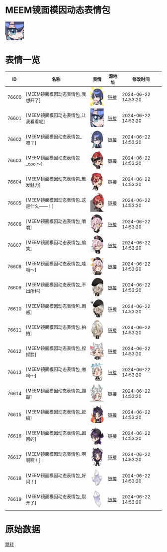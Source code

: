 # MEEM镜面模因动态表情包

<img src="./cover.png" height="60" alt="cover" />

# 表情一览

|ID|名称|表情|源地址|修改时间|
|----|----|----|----|----|
|76600|[MEEM镜面模因动态表情包_我想开了]|<img src="./pic/076600_%5BMEEM镜面模因动态表情包_我想开了%5D.gif" height="60" alt="我想开了"/>|[链接](https://i0.hdslb.com/bfs/emote/96575464431f4ec5e6f352e4955068f8458c05da.gif)|2024-06-22 14:53:20|
|76601|[MEEM镜面模因动态表情包_让我看看呢]|<img src="./pic/076601_%5BMEEM镜面模因动态表情包_让我看看呢%5D.gif" height="60" alt="让我看看呢"/>|[链接](https://i0.hdslb.com/bfs/emote/1f8ad489bcc2898ddd37240c4faf869ef8011826.gif)|2024-06-22 14:53:20|
|76602|[MEEM镜面模因动态表情包_嗯？]|<img src="./pic/076602_%5BMEEM镜面模因动态表情包_嗯？%5D.gif" height="60" alt="嗯？"/>|[链接](https://i0.hdslb.com/bfs/emote/cc3bd08392ba382942a18db0bdda2f6e472930af.gif)|2024-06-22 14:53:20|
|76603|[MEEM镜面模因动态表情包_cool～]|<img src="./pic/076603_%5BMEEM镜面模因动态表情包_cool～%5D.gif" height="60" alt="cool～"/>|[链接](https://i0.hdslb.com/bfs/emote/29541f21fab7fc7e5387e2b196f6bfac630468c7.gif)|2024-06-22 14:53:20|
|76604|[MEEM镜面模因动态表情包_散发魅力]|<img src="./pic/076604_%5BMEEM镜面模因动态表情包_散发魅力%5D.gif" height="60" alt="散发魅力"/>|[链接](https://i0.hdslb.com/bfs/emote/9a55fe52c464cfb87cf19e56a39287c64ea046c2.gif)|2024-06-22 14:53:20|
|76605|[MEEM镜面模因动态表情包_这是什么——！]|<img src="./pic/076605_%5BMEEM镜面模因动态表情包_这是什么——！%5D.gif" height="60" alt="这是什么——！"/>|[链接](https://i0.hdslb.com/bfs/emote/9fe09e37e7f994aeda434c915c299dde4c673e92.gif)|2024-06-22 14:53:20|
|76606|[MEEM镜面模因动态表情包_嚼嚼]|<img src="./pic/076606_%5BMEEM镜面模因动态表情包_嚼嚼%5D.gif" height="60" alt="嚼嚼"/>|[链接](https://i0.hdslb.com/bfs/emote/e66ff11c8b974e1e2ddc747051a578b6c1e97a27.gif)|2024-06-22 14:53:20|
|76607|[MEEM镜面模因动态表情包_偷笑]|<img src="./pic/076607_%5BMEEM镜面模因动态表情包_偷笑%5D.gif" height="60" alt="偷笑"/>|[链接](https://i0.hdslb.com/bfs/emote/13eb023a6de1b914fd23e80da9594a0d6f736413.gif)|2024-06-22 14:53:20|
|76608|[MEEM镜面模因动态表情包_哇哦～]|<img src="./pic/076608_%5BMEEM镜面模因动态表情包_哇哦～%5D.gif" height="60" alt="哇哦～"/>|[链接](https://i0.hdslb.com/bfs/emote/0463551bec449843ba036b682cd1ef286e53919d.gif)|2024-06-22 14:53:20|
|76609|[MEEM镜面模因动态表情包_不出所料]|<img src="./pic/076609_%5BMEEM镜面模因动态表情包_不出所料%5D.gif" height="60" alt="不出所料"/>|[链接](https://i0.hdslb.com/bfs/emote/5b8e62238731897f85eddcf68e8787c5da9f42e8.gif)|2024-06-22 14:53:20|
|76610|[MEEM镜面模因动态表情包_困惑]|<img src="./pic/076610_%5BMEEM镜面模因动态表情包_困惑%5D.gif" height="60" alt="困惑"/>|[链接](https://i0.hdslb.com/bfs/emote/34ab3de81528e21c2a16d881dc17120afc7c953b.gif)|2024-06-22 14:53:20|
|76611|[MEEM镜面模因动态表情包_拍拍]|<img src="./pic/076611_%5BMEEM镜面模因动态表情包_拍拍%5D.gif" height="60" alt="拍拍"/>|[链接](https://i0.hdslb.com/bfs/emote/7b1704ba51bd849d3c26ef7c1f36f0296db71cac.gif)|2024-06-22 14:53:20|
|76612|[MEEM镜面模因动态表情包_捏捏脸]|<img src="./pic/076612_%5BMEEM镜面模因动态表情包_捏捏脸%5D.gif" height="60" alt="捏捏脸"/>|[链接](https://i0.hdslb.com/bfs/emote/6e00cccb52825d8b2f8c6890ab824fb0bc26bd21.gif)|2024-06-22 14:53:20|
|76613|[MEEM镜面模因动态表情包_嗷呜～]|<img src="./pic/076613_%5BMEEM镜面模因动态表情包_嗷呜～%5D.gif" height="60" alt="嗷呜～"/>|[链接](https://i0.hdslb.com/bfs/emote/5d7a1c08272b4bfb017703993253cf53d5e3c1b5.gif)|2024-06-22 14:53:20|
|76614|[MEEM镜面模因动态表情包_蹦蹦]|<img src="./pic/076614_%5BMEEM镜面模因动态表情包_蹦蹦%5D.gif" height="60" alt="蹦蹦"/>|[链接](https://i0.hdslb.com/bfs/emote/eb2ca0768e76fcd3d91fdfe061a6b3c7d8a73189.gif)|2024-06-22 14:53:20|
|76615|[MEEM镜面模因动态表情包_赶稿]|<img src="./pic/076615_%5BMEEM镜面模因动态表情包_赶稿%5D.gif" height="60" alt="赶稿"/>|[链接](https://i0.hdslb.com/bfs/emote/40e19c981945f2520ce56ac7dddf8f064f508f32.gif)|2024-06-22 14:53:20|
|76616|[MEEM镜面模因动态表情包_困困的]|<img src="./pic/076616_%5BMEEM镜面模因动态表情包_困困的%5D.gif" height="60" alt="困困的"/>|[链接](https://i0.hdslb.com/bfs/emote/1841e4abf8e07a8018680c49f1a5e4c4b2349b4e.gif)|2024-06-22 14:53:20|
|76617|[MEEM镜面模因动态表情包_啊啊啊！]|<img src="./pic/076617_%5BMEEM镜面模因动态表情包_啊啊啊！%5D.gif" height="60" alt="啊啊啊！"/>|[链接](https://i0.hdslb.com/bfs/emote/e0e268adfac28f21a987bc21ccfdac2f040038e2.gif)|2024-06-22 14:53:20|
|76618|[MEEM镜面模因动态表情包_好闪！]|<img src="./pic/076618_%5BMEEM镜面模因动态表情包_好闪！%5D.gif" height="60" alt="好闪！"/>|[链接](https://i0.hdslb.com/bfs/emote/b14f0e53df67190b4da8701ab6466cef72808ef5.gif)|2024-06-22 14:53:20|
|76619|[MEEM镜面模因动态表情包_裂开了]|<img src="./pic/076619_%5BMEEM镜面模因动态表情包_裂开了%5D.gif" height="60" alt="裂开了"/>|[链接](https://i0.hdslb.com/bfs/emote/5ddd42e77c99494fcbacab76cb9e06332edc1f66.gif)|2024-06-22 14:53:20|

# 原始数据

[跳转](./raw.json)


